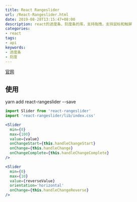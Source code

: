 ```yaml
---
title: React Rangeslider
url: /React-Rangeslider.html
date: 2019-08-28T13:15:47+08:00
description: react的进度条、刻度条的库，支持拖拽，支持鼠标和触屏
categories:
- react
tags:
- api
keywords:
- 进度条
- 刻度
---
```

[官网](https://whoisandy.github.io/react-rangeslider/)

## 使用

yarn add react-rangeslider --save

```jsx
import Slider from 'react-rangeslider'
import 'react-rangeslider/lib/index.css'

<Slider
  min={0}
  max={100}
  value={value}
  onChangeStart={this.handleChangeStart}
  onChange={this.handleChange}
  onChangeComplete={this.handleChangeComplete}
/>

<Slider
  min={0}
  max={10}
  value={reverseValue}
  orientation='horizontal'
  onChange={this.handleChangeReverse}
/>
```